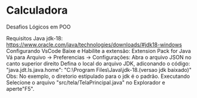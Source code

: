 # Calculadora
Desafios Lógicos em POO

Requisitos
    Java jdk-18: https://www.oracle.com/java/technologies/downloads/#jdk18-windows
Configurando VsCode
    Baixe e Habilite a extensão: Extension Pack for Java
    Vá para Arquivo -> Preferencias -> Configurações: Abra o arquivo JSON no canto superior direito
        Defina o local do arquivo JDK, adiconando o código:
             "java.jdt.ls.java.home": "C:\\Program Files\\Java\\jdk-18.(versao jdk baixado)"
            Obs: No exemplo, o diretorio estipulado para o jdk é o padrão.
Executando
   Selecione o arquivo "src/tela/TelaPrincipal.java" no Explorador e aperte"F5".

